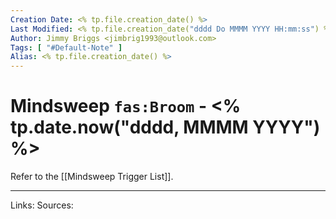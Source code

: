 ```yaml
---
Creation Date: <% tp.file.creation_date() %>
Last Modified: <% tp.file.creation_date("dddd Do MMMM YYYY HH:mm:ss") %>
Author: Jimmy Briggs <jimbrig1993@outlook.com>
Tags: [ "#Default-Note" ]
Alias: <% tp.file.creation_date() %>
---
```


# Mindsweep `fas:Broom` - <% tp.date.now("dddd, MMMM YYYY") %>

Refer to the [[Mindsweep Trigger List]].



***
Links:
Sources: